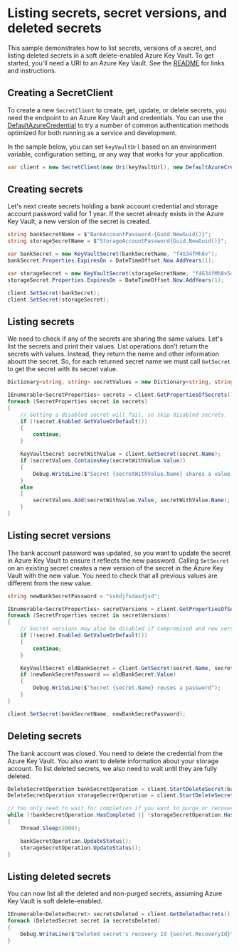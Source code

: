 # Listing secrets, secret versions, and deleted secrets

This sample demonstrates how to list secrets, versions of a secret, and listing deleted secrets in a soft delete-enabled Azure Key Vault.
To get started, you'll need a URI to an Azure Key Vault. See the [README](https://github.com/Azure/azure-sdk-for-net/blob/main/sdk/keyvault/Azure.Security.KeyVault.Secrets/README.md) for links and instructions.

## Creating a SecretClient

To create a new `SecretClient` to create, get, update, or delete secrets, you need the endpoint to an Azure Key Vault and credentials.
You can use the [DefaultAzureCredential][DefaultAzureCredential] to try a number of common authentication methods optimized for both running as a service and development.

In the sample below, you can set `keyVaultUrl` based on an environment variable, configuration setting, or any way that works for your application.

```C# Snippet:SecretsSample3SecretClient
var client = new SecretClient(new Uri(keyVaultUrl), new DefaultAzureCredential());
```

## Creating secrets

Let's next create secrets holding a bank account credential and storage account password valid for 1 year.
If the secret already exists in the Azure Key Vault, a new version of the secret is created.

```C# Snippet:SecretsSample3CreateSecret
string bankSecretName = $"BankAccountPassword-{Guid.NewGuid()}";
string storageSecretName = $"StorageAccountPassword{Guid.NewGuid()}";

var bankSecret = new KeyVaultSecret(bankSecretName, "f4G34fMh8v");
bankSecret.Properties.ExpiresOn = DateTimeOffset.Now.AddYears(1);

var storageSecret = new KeyVaultSecret(storageSecretName, "f4G34fMh8v547");
storageSecret.Properties.ExpiresOn = DateTimeOffset.Now.AddYears(1);

client.SetSecret(bankSecret);
client.SetSecret(storageSecret);
```

## Listing secrets

We need to check if any of the secrets are sharing the same values. Let's list the secrets and print their values.
List operations don't return the secrets with values. Instead, they return the name and other information aboutt the secret.
So, for each returned secret name we must call `GetSecret` to get the secret with its secret value.

```C# Snippet:SecretsSample3ListSecrets
Dictionary<string, string> secretValues = new Dictionary<string, string>();

IEnumerable<SecretProperties> secrets = client.GetPropertiesOfSecrets();
foreach (SecretProperties secret in secrets)
{
    // Getting a disabled secret will fail, so skip disabled secrets.
    if (!secret.Enabled.GetValueOrDefault())
    {
        continue;
    }

    KeyVaultSecret secretWithValue = client.GetSecret(secret.Name);
    if (secretValues.ContainsKey(secretWithValue.Value))
    {
        Debug.WriteLine($"Secret {secretWithValue.Name} shares a value with secret {secretValues[secretWithValue.Value]}");
    }
    else
    {
        secretValues.Add(secretWithValue.Value, secretWithValue.Name);
    }
}
```

## Listing secret versions

The bank account password was updated, so you want to update the secret in Azure Key Vault to ensure it reflects the new password.
Calling `SetSecret` on an existing secret creates a new version of the secret in the Azure Key Vault with the new value.
You need to check that all previous values are different from the new value.

```C# Snippet:SecretsSample3ListSecretVersions
string newBankSecretPassword = "sskdjfsdasdjsd";

IEnumerable<SecretProperties> secretVersions = client.GetPropertiesOfSecretVersions(bankSecretName);
foreach (SecretProperties secret in secretVersions)
{
    // Secret versions may also be disabled if compromised and new versions generated, so skip disabled versions, too.
    if (!secret.Enabled.GetValueOrDefault())
    {
        continue;
    }

    KeyVaultSecret oldBankSecret = client.GetSecret(secret.Name, secret.Version);
    if (newBankSecretPassword == oldBankSecret.Value)
    {
        Debug.WriteLine($"Secret {secret.Name} reuses a password");
    }
}

client.SetSecret(bankSecretName, newBankSecretPassword);
```

## Deleting secrets

The bank account was closed. You need to delete the credential from the Azure Key Vault.
You also want to delete information about your storage account.
To list deleted secrets, we also need to wait until they are fully deleted.

```C# Snippet:SecretsSample3DeleteSecrets
DeleteSecretOperation bankSecretOperation = client.StartDeleteSecret(bankSecretName);
DeleteSecretOperation storageSecretOperation = client.StartDeleteSecret(storageSecretName);

// You only need to wait for completion if you want to purge or recover the secret.
while (!bankSecretOperation.HasCompleted || !storageSecretOperation.HasCompleted)
{
    Thread.Sleep(2000);

    bankSecretOperation.UpdateStatus();
    storageSecretOperation.UpdateStatus();
}
```

## Listing deleted secrets

You can now list all the deleted and non-purged secrets, assuming Azure Key Vault is soft delete-enabled.

```C# Snippet:SecretsSample3ListDeletedSecrets
IEnumerable<DeletedSecret> secretsDeleted = client.GetDeletedSecrets();
foreach (DeletedSecret secret in secretsDeleted)
{
    Debug.WriteLine($"Deleted secret's recovery Id {secret.RecoveryId}");
}
```

[DefaultAzureCredential]: https://github.com/Azure/azure-sdk-for-net/blob/main/sdk/identity/Azure.Identity/README.md